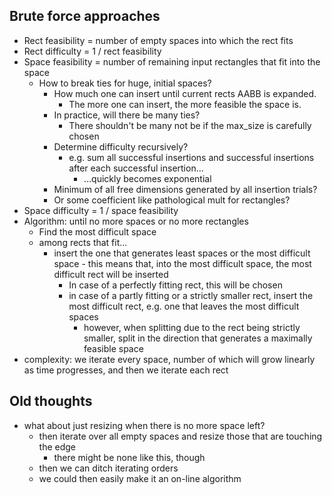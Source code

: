 ## Brute force approaches

- Rect feasibility = number of empty spaces into which the rect fits
- Rect difficulty = 1 / rect feasibility
- Space feasibility = number of remaining input rectangles that fit into the space
	- How to break ties for huge, initial spaces?
		- How much one can insert until current rects AABB is expanded.
			- The more one can insert, the more feasible the space is.
		- In practice, will there be many ties?
			- There shouldn't be many not be if the max_size is carefully chosen
		- Determine difficulty recursively?
			- e.g. sum all successful insertions and successful insertions after each successful insertion...
				- ...quickly becomes exponential
		- Minimum of all free dimensions generated by all insertion trials?
		- Or some coefficient like pathological mult for rectangles?
- Space difficulty = 1 / space feasibility
- Algorithm: until no more spaces or no more rectangles
	- Find the most difficult space
	- among rects that fit...
		- insert the one that generates least spaces or the most difficult space - this means that, into the most difficult space, the most difficult rect will be inserted
			- In case of a perfectly fitting rect, this will be chosen
			- in case of a partly fitting or a strictly smaller rect, insert the most difficult rect, e.g. one that leaves the most difficult spaces
				- however, when splitting due to the rect being strictly smaller, split in the direction that generates a maximally feasible space
- complexity: we iterate every space, number of which will grow linearly as time progresses, and then we iterate each rect 

## Old thoughts

- what about just resizing when there is no more space left?
	- then iterate over all empty spaces and resize those that are touching the edge
		- there might be none like this, though
	- then we can ditch iterating orders
	- we could then easily make it an on-line algorithm
